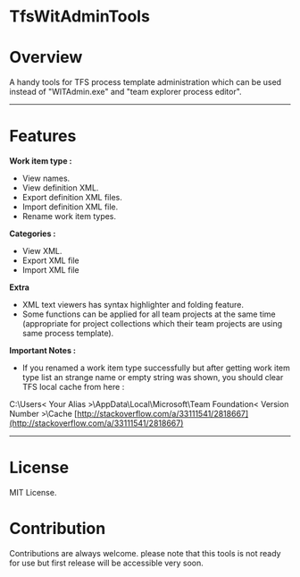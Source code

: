 # TfsWitAdminTools
# Overview
A handy tools for TFS process template administration which can be used instead of "WITAdmin.exe" and "team explorer process editor".

***

# Features
**Work item type :**
  * View names.
  * View definition XML.
  * Export definition XML files.
  * Import definition XML file.
  * Rename work item types. 

**Categories :**
  * View XML.
  * Export XML file
  * Import XML file


**Extra**
* XML text viewers has syntax highlighter and folding feature.
* Some functions can be applied for all team projects at the same time (appropriate for project collections which their team projects are using same process template).

**Important Notes :**
  * If you renamed a work item type successfully but after getting work item type list an strange name or empty string was shown, you should clear TFS local cache from here : 

  C:\Users\< Your Alias >\AppData\Local\Microsoft\Team Foundation\< Version Number >\Cache
  [http://stackoverflow.com/a/33111541/2818667](http://stackoverflow.com/a/33111541/2818667)

***
# License
MIT License.

# Contribution
Contributions are always welcome. please note that this tools is not ready for use but first release will be accessible very soon.
